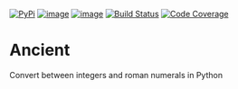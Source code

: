 [![PyPi](https://img.shields.io/pypi/v/ancient.svg)](https://pypi.org/project/ancient/)
[![image](https://img.shields.io/pypi/l/ancient.svg)](https://pypi.org/project/ancient/)
[![image](https://img.shields.io/pypi/pyversions/ancient.svg)](https://pypi.org/project/ancient/)
[![Build Status](https://travis-ci.com/janjoswig/Ancient.svg?branch=master)](https://travis-ci.com/janjoswig/ancient)
[![Code Coverage](https://github.com/janjoswig/Ancient/badges/coverage.svg)](https://github.com/janjoswig/Ancient/htmlcov/index.html)

# Ancient
Convert between integers and roman numerals in Python
